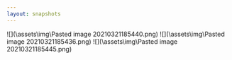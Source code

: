 ```yaml
---
layout: snapshots
---
```


![](\assets\img\Pasted image 20210321185440.png)
![](\assets\img\Pasted image 20210321185436.png)
![](\assets\img\Pasted image 20210321185445.png)

